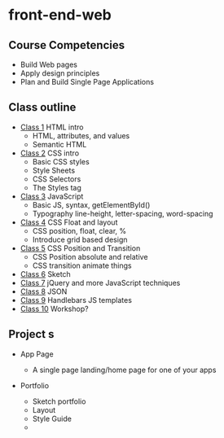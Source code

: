 # front-end-web

## Course Competencies

- Build Web pages 
- Apply design principles 
- Plan and Build Single Page Applications

## Class outline

- [Class 1](https://github.com/soggybag/Front-end-Web-Class-1) HTML intro 
  - HTML, attributes, and values
  - Semantic HTML
- [Class 2](https://github.com/soggybag/Front-end-Web-Class-2) CSS intro 
  - Basic CSS styles 
  - Style Sheets
  - CSS Selectors
  - The Styles tag
- [Class 3](https://github.com/soggybag/Front-end-Web-Class-3) JavaScript 
   - Basic JS, syntax, getElementById()
   - Typography line-height, letter-spacing, word-spacing
- [Class 4](https://github.com/soggybag/Front-end-Web-Class-4) CSS Float and layout
  - CSS position, float, clear, %
  - Introduce grid based design
- [Class 5](https://github.com/soggybag/Front-end-Web-Class-5) CSS Position and Transition
  - CSS Position absolute and relative
  - CSS transition animate things
- [Class 6](https://github.com/soggybag/Front-end-Web-Class-6) Sketch
- [Class 7](https://github.com/soggybag/Front-end-Web-Class-7) jQuery and more JavaScript techniques
- [Class 8](https://github.com/soggybag/Front-end-Web-Class-8) JSON
- [Class 9](https://github.com/soggybag/Front-end-Web-Class-9) Handlebars JS templates 
- [Class 10](https://github.com/soggybag/Front-end-Web-Class-10) Workshop? 

## Project s

- App Page 
  - A  single page landing/home page for one of your apps

- Portfolio  
  - Sketch portfolio 
  - Layout 
  - Style Guide 
  - 
